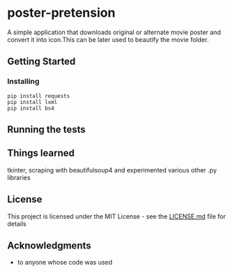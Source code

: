 # poster-pretension

A simple application that downloads original or alternate movie poster and convert it into icon.This can be later used to beautify the movie folder.

## Getting Started




### Installing
```
pip install requests
pip install lxml
pip install bs4
```

## Running the tests



## Things learned

tkinter, scraping with beautifulsoup4 and experimented various other .py libraries


## License

This project is licensed under the MIT License - see the [LICENSE.md](LICENSE.md) file for details

## Acknowledgments

* to anyone whose code was used 


